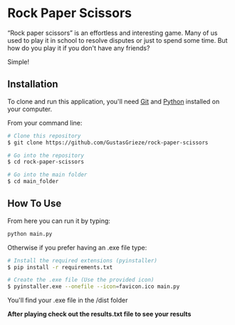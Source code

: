 
# Rock Paper Scissors

“Rock paper scissors” is an effortless and interesting game. Many of us used to play it in school to resolve disputes or just to spend some time. But how do you play it if you don't have any friends? 

Simple!
## Installation


To clone and run this application, you'll need [Git](https://git-scm.com) and [Python](https://www.python.org/downloads/) installed on your computer.

From your command line:
```bash
# Clone this repository
$ git clone https://github.com/GustasGrieze/rock-paper-scissors

# Go into the repository
$ cd rock-paper-scissors

# Go into the main folder
$ cd main_folder

```



    
## How To Use

From here you can run it by typing:

```bash
python main.py
```

Otherwise if you prefer having an .exe file type:

```bash
# Install the required extensions (pyinstaller)
$ pip install -r requirements.txt

# Create the .exe file (Use the provided icon)
$ pyinstaller.exe --onefile --icon=favicon.ico main.py
```
You'll find your .exe file in the /dist folder

**After playing check out the results.txt file to see your results**
